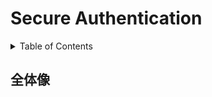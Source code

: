 # Secure Authentication

<!-- START doctoc generated TOC please keep comment here to allow auto update -->
<!-- DON'T EDIT THIS SECTION, INSTEAD RE-RUN doctoc TO UPDATE -->
<details>
<summary>Table of Contents</summary>

- [全体像](#%E5%85%A8%E4%BD%93%E5%83%8F)

</details>
<!-- END doctoc generated TOC please keep comment here to allow auto update -->

## 全体像
